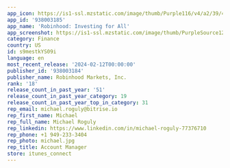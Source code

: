 ```yaml
---
app_icon: https://is1-ssl.mzstatic.com/image/thumb/Purple116/v4/a2/39/41/a23941e5-d839-6bfa-77af-f46b7565d544/AppIcon-0-1x_U007emarketing-0-7-0-sRGB-85-220-0.png/1024x1024bb.png
app_id: '938003185'
app_name: 'Robinhood: Investing for All'
app_screenshot: https://is1-ssl.mzstatic.com/image/thumb/PurpleSource126/v4/7d/b3/24/7db324e2-b979-c47a-36b2-ff7c63747f1f/091e17e0-69d5-41d1-9bef-20c2451eef3c_iOSX_1242x2688_2.jpg/1242x2688bb.png
category: Finance
country: US
id: s9mestkYS09i
language: en
most_recent_release: '2024-02-12T00:00:00'
publisher_id: '938003184'
publisher_name: Robinhood Markets, Inc.
rank: '18'
release_count_in_past_year: '51'
release_count_in_past_year_category: 19
release_count_in_past_year_top_in_category: 31
rep_email: michael.roguly@bitrise.io
rep_first_name: Michael
rep_full_name: Michael Roguly
rep_linkedin: https://www.linkedin.com/in/michael-roguly-77376710
rep_phone: +1 949-233-3404
rep_photo: michael.jpg
rep_title: Account Manager
store: itunes_connect
---
```

